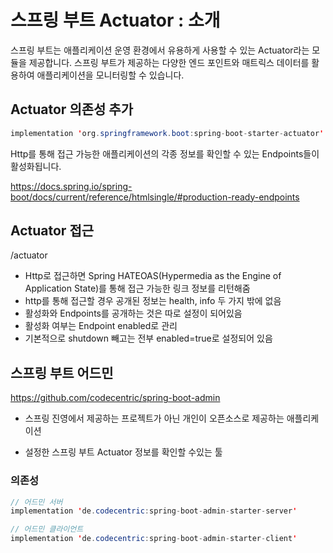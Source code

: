 # 스프링 부트 Actuator : 소개

스프링 부트는 애플리케이션 운영 환경에서 유용하게 사용할 수 있는 Actuator라는 모듈을 제공합니다.
스프링 부트가 제공하는 다양한 엔드 포인트와 매트릭스 데이터를 활용하여 애플리케이션을 모니터링할 수 있습니다.

## Actuator 의존성 추가

```java
implementation 'org.springframework.boot:spring-boot-starter-actuator'
```

Http를 통해 접근 가능한 애플리케이션의 각종 정보를 확인할 수 있는 Endpoints들이 활성화됩니다.

https://docs.spring.io/spring-boot/docs/current/reference/htmlsingle/#production-ready-endpoints    

## Actuator 접근

/actuator

- Http로 접근하면 Spring HATEOAS(Hypermedia as the Engine of Application State)를 통해 접근 가능한 링크 정보를 리턴해줌
- http를 통해 접근할 경우 공개된 정보는 health, info 두 가지 밖에 없음
- 활성화와 Endpoints를 공개하는 것은 따로 설정이 되어있음
- 활성화 여부는 Endpoint enabled로 관리
- 기본적으로 shutdown 빼고는 전부 enabled=true로 설정되어 있음

## 스프링 부트 어드민

https://github.com/codecentric/spring-boot-admin

- 스프링 진영에서 제공하는 프로젝트가 아닌 개인이 오픈소스로 제공하는 애플리케이션

- 설정한 스프링 부트 Actuator 정보를 확인할 수있는 툴

### 의존성

```java
// 어드민 서버
implementation 'de.codecentric:spring-boot-admin-starter-server'
```

```java
// 어드민 클라이언트
implementation 'de.codecentric:spring-boot-admin-starter-client'
```